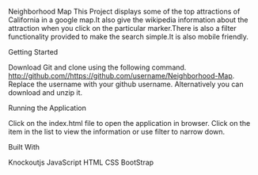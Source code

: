 Neighborhood Map
This Project displays some of the top attractions of California in a google map.It also give the wikipedia information about the attraction when you click on the particular marker.There is also a filter functionality provided to make the search simple.It is also mobile friendly.

Getting Started

Download Git and clone using the following command.
           http://github.com//https://github.com/username/Neighborhood-Map.
 Replace the username with your github username.
Alternatively you can download and unzip it.

Running the Application

Click on the index.html file to open the application in browser.
Click on the item in the list to view the information or use filter to narrow down.

Built With

Knockoutjs
JavaScript
HTML
CSS
BootStrap
